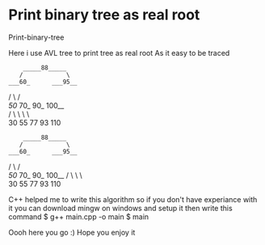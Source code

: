 # Print binary tree as real root
Print-binary-tree

Here i use AVL tree to print tree as real root 
As it easy to be traced

        _____88_____
       /            \
    ___60_      ___95__       
   /      \    /       \
  _50_   70_   90_   100__       
 /    \     \     \       \       
 30  55    77    93     110
 
        _____88_____
       /            \
    ___60_      ___95__
   /      \    /       \
  _50_   70_   90_   100__
 /    \     \     \       \
 30  55    77    93     110


C++ helped me to write this algorithm 
so if you don't have experiance with it you can download mingw on windows and setup it
then write this command 
$ g++ main.cpp -o main 
$ main

Oooh here you go :)
Hope you enjoy it

